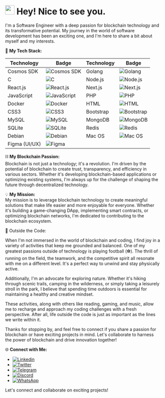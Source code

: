 <h1><img src="https://emojis.slackmojis.com/emojis/images/1531849430/4246/blob-sunglasses.gif?1531849430" width="30"/> Hey! Nice to see you.</h1>

I'm a Software Engineer with a deep passion for blockchain technology and its transformative potential. My journey in the world of software development has been an exciting one, and I'm here to share a bit about myself and my interests.

🚀 **My Tech Stack:**

| Technology             | Badge                                                                                      | Technology | Badge |
|------------------------|--------------------------------------------------------------------------------------------|------------|-------|
| Cosmos SDK             | ![Cosmos SDK](https://img.shields.io/badge/Cosmos%20SDK-00AEEF?style=flat-square&logo=cosmos&logoColor=white) | Golang     | ![Golang](https://img.shields.io/badge/Golang-00ADD8?style=flat-square&logo=go&logoColor=white) |
| C                      | ![C](https://img.shields.io/badge/C-00599C?style=flat-square&logo=c&logoColor=white) | Node.js    | ![Node.js](https://img.shields.io/badge/Node.js-43853D?style=flat-square&logo=node.js&logoColor=white) |
| React.js               | ![React.js](https://img.shields.io/badge/React.js-0081CB?style=flat-square&logo=react&logoColor=61DAFB) | Next.js    | ![Next.js](https://img.shields.io/badge/Next.js-000000?style=flat-square&logo=next.js&logoColor=white) |
| JavaScript             | ![JavaScript](https://img.shields.io/badge/JavaScript-F7DF1E?style=flat-square&logo=javascript&logoColor=black) | PHP       | ![PHP](https://img.shields.io/badge/PHP-777BB4?style=flat-square&logo=php&logoColor=white) |
| Docker                 | ![Docker](https://img.shields.io/badge/Docker-0CC1F3?style=flat-square&logo=docker&logoColor=white) | HTML      | ![HTML](https://img.shields.io/badge/HTML5-E34F26?style=flat-square&logo=html5&logoColor=white) |
| CSS3                   | ![CSS3](https://img.shields.io/badge/CSS3-1572B6?style=flat-square&logo=css3&logoColor=white) | Bootstrap | ![Bootstrap](https://img.shields.io/badge/Bootstrap-563D7C?style=flat-square&logo=bootstrap&logoColor=white) |
| MySQL                  | ![MySQL](https://img.shields.io/badge/MySQL-005C84?style=flat-square&logo=mysql&logoColor=white) | MongoDB   | ![MongoDB](https://img.shields.io/badge/MongoDB-47A248?style=flat-square&logo=mongodb&logoColor=white) |
| SQLite                 | ![SQLite](https://img.shields.io/badge/SQLite-07405E?style=flat-square&logo=sqlite&logoColor=white) | Redis     | ![Redis](https://img.shields.io/badge/redis-%23DD0031.svg?&style=flat-square&logo=redis&logoColor=white) |
| Debian                 | ![Debian](https://img.shields.io/badge/Debian-A81D33?style=flat-square&logo=debian&logoColor=white) | Mac OS    | ![Mac OS](https://img.shields.io/badge/macOS-000000?style=flat-square&logo=apple&logoColor=white) |
| Figma (UI/UX)          | ![Figma](https://img.shields.io/badge/Figma-F24E1E?style=flat-square&logo=figma&logoColor=white) |          |       |


⛓️ **My Blockchain Passion:**  
Blockchain is not just a technology; it's a revolution. I'm driven by the potential of blockchain to create trust, transparency, and efficiency in various sectors. Whether it's developing blockchain-based applications or optimizing existing systems, I'm always up for the challenge of shaping the future through decentralized technology.

💡 **My Mission:**  
My mission is to leverage blockchain technology to create meaningful solutions that make life easier and more enjoyable for everyone. Whether it's building a game-changing DApp, implementing smart contracts, or optimizing blockchain networks, I'm dedicated to contributing to the blockchain ecosystem.

🌱 Outside the Code:

When I'm not immersed in the world of blockchain and coding, I find joy in a variety of activities that keep me grounded and balanced. One of my greatest passions outside of technology is playing football (⚽). The thrill of running on the field, the teamwork, and the competitive spirit all resonate with me on a different level. It's a perfect way to unwind and stay physically active.

Additionally, I'm an advocate for exploring nature. Whether it's hiking through scenic trails, camping in the wilderness, or simply taking a leisurely stroll in the park, I believe that spending time outdoors is essential for maintaining a healthy and creative mindset.

These activities, along with others like reading, gaming, and music, allow me to recharge and approach my coding challenges with a fresh perspective. After all, life outside the code is just as important as the lines we write within it.


Thanks for stopping by, and feel free to connect if you share a passion for blockchain or have exciting projects in mind. Let's collaborate to harness the power of blockchain and drive innovation together!

🌐 **Connect with Me:**

- [![Linkedin](https://img.shields.io/badge/LinkedIn-0077B5?style=flat-square&logo=linkedin&logoColor=white)](https://www.linkedin.com/in/chibuzor-daniel-uwezukwe/) 
- [![Twitter](https://img.shields.io/badge/Twitter-1DA1F2?style=flat-square&logo=twitter&logoColor=white)](https://twitter.com/ChibuzorWezukwe)
- [![Telegram](https://img.shields.io/badge/Telegram-2CA5E0?style=flat-square&logo=telegram&logoColor=white)](https://t.me/chibuzoruwezukwe)
- [![Discord](https://img.shields.io/badge/Discord-7289DA?style=flat-square&logo=discord&logoColor=white)](https://discord.gg/chibuzoruwezukwe)
- [![WhatsApp](https://img.shields.io/badge/WhatsApp-25D366?style=flat-square&logo=whatsapp&logoColor=white)](https://wa.me/2347066928900)

Let's connect and collaborate on exciting projects!
